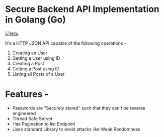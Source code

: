 # Secure Backend API Implementation in Golang (Go)
[![Hits](https://hits.seeyoufarm.com/api/count/incr/badge.svg?url=https%3A%2F%2Fgithub.com%2FAliasgarSabunwala%2FSM-Backend-API&count_bg=%23CA1D16&title_bg=%231219D9&icon=go.svg&icon_color=%23E7E7E7&title=API+VIEW&edge_flat=false)](https://hits.seeyoufarm.com)

 It's a HTTP JSON API capable of the following operations -
  1. Creating an User
  2. Getting a User using ID
  3. Creating a Post
  4. Getting a Post using ID
  5. Listing all Posts of a User

# Features -
- Passwords are "Securely stored" such that they can't be reverse engineered
- Thread Safe Server
- Has Pagination to list Endpoint 
- Uses standard Library to avoid attacks like Weak Randomness
